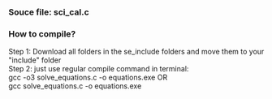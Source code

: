 ### Souce file: sci_cal.c  

### How to compile?
Step 1: Download all folders in the se_include folders and move them to your "include" folder  
Step 2: just use regular compile command in terminal:  
                                                      gcc -o3 solve_equations.c -o equations.exe    OR  
                                                      gcc solve_equations.c -o equations.exe  
